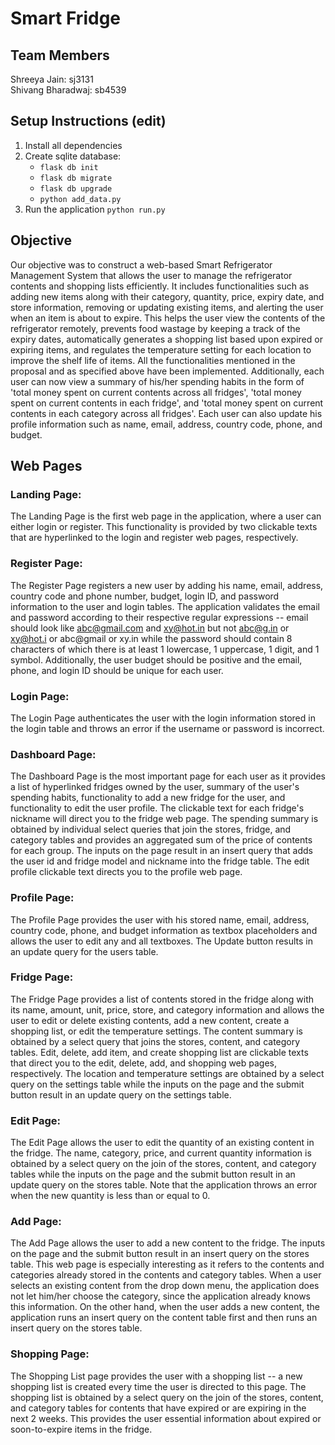 # Smart Fridge

## Team Members
Shreeya Jain: sj3131 <br>
Shivang Bharadwaj: sb4539

## Setup Instructions (edit)
1. Install all dependencies
2. Create sqlite database:
    * `flask db init`
    * `flask db migrate`
    * `flask db upgrade`
    * `python add_data.py`
3. Run the application `python run.py`

## Objective
Our objective was to construct a web-based Smart Refrigerator Management System that allows the user to manage the refrigerator contents and shopping lists efficiently. It includes functionalities such as adding new items along with their category, quantity, price, expiry date, and store information, removing or updating existing items, and alerting the user when an item is about to expire. This helps the user view the contents of the refrigerator remotely, prevents food wastage by keeping a track of the expiry dates, automatically generates a shopping list based upon expired or expiring items, and regulates the temperature 
setting for each location to improve the shelf life of items. All the functionalities mentioned in the proposal and as specified above have been implemented.
Additionally, each user can now view a summary of his/her spending habits in the form of 'total money spent on current contents across all fridges', 'total 
money spent on current contents in each fridge', and 'total money spent on current contents in each category across all fridges'. Each user can also update his 
profile information such as name, email, address, country code, phone, and budget.

## Web Pages

### Landing Page:
The Landing Page is the first web page in the application, where a user can either login or register. This functionality is provided by two clickable texts that 
are hyperlinked to the login and register web pages, respectively. 

### Register Page:
The Register Page registers a new user by adding his name, email, address, country code and phone number, budget, login ID, and password information to the user 
and login tables. The application validates the email and password according to their respective regular expressions -- email should look like abc@gmail.com 
and xy@hot.in but not abc@g.in or  xy@hot.i or abc@gmail or xy.in while the password should contain 8 characters of which there is at least 1 lowercase, 1 
uppercase, 1 digit, and 1 symbol. Additionally, the user budget should be positive and the email, phone, and login ID should be unique for each user.

### Login Page:
The Login Page authenticates the user with the login information stored in the login table and throws an error if the username or password is incorrect.

### Dashboard Page:
The Dashboard Page is the most important page for each user as it provides a list of hyperlinked fridges owned by the user, summary of the user's spending habits, 
functionality to add a new fridge for the user, and functionality to edit the user profile. The clickable text for each fridge's nickname will direct you to the
fridge web page. The spending summary is obtained by individual select queries that join the stores, fridge, and category tables and provides an aggregated sum 
of the price of contents for each group. The inputs on the page result in an insert query that adds the user id and fridge model and nickname into the fridge 
table. The edit profile clickable text directs you to the profile web page.

### Profile Page:
The Profile Page provides the user with his stored name, email, address, country code, phone, and budget information as textbox placeholders and allows the user
to edit any and all textboxes. The Update button results in an update query for the users table. 

### Fridge Page:
The Fridge Page provides a list of contents stored in the fridge along with its name, amount, unit, price, store, and category information and allows the user to
edit or delete existing contents, add a new content, create a shopping list, or edit the temperature settings. The content summary is obtained by a select query
that joins the stores, content, and category tables. Edit, delete, add item, and create shopping list are clickable texts that direct you to the edit, delete,
add, and shopping web pages, respectively. The location and temperature settings are obtained by a select query on the settings table while the inputs on the 
page and the submit button result in an update query on the settings table.

### Edit Page:
The Edit Page allows the user to edit the quantity of an existing content in the fridge. The name, category, price, and current quantity information is obtained
by a select query on the join of the stores, content, and category tables while the inputs on the page and the submit button result in an update query on the 
stores table. Note that the application throws an error when the new quantity is less than or equal to 0.

### Add Page:
The Add Page allows the user to add a new content to the fridge. The inputs on the page and the submit button result in an insert query on the stores table. 
This web page is especially interesting as it refers to the contents and categories already stored in the contents and category tables. When a user selects an 
existing content from the drop down menu, the application does not let him/her choose the category, since the application already knows this information. On the 
other hand, when the user adds a new content, the application runs an insert query on the content table first and then runs an insert query on the stores table.

### Shopping Page:
The Shopping List page provides the user with a shopping list -- a new shopping list is created every time the user is directed to this page. The shopping list
is obtained by a select query on the join of the stores, content, and category tables for contents that have expired or are expiring in the next 2 weeks. 
This provides the user essential information about expired or soon-to-expire items in the fridge.
